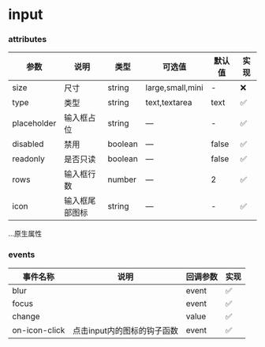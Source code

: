 # input

### attributes
| 参数      | 说明          | 类型      | 可选值                           | 默认值  | 实现 |
|---------- |-------------- |---------- |--------------------------------  |-------- |-------- |
| size | 尺寸 | string | large,small,mini | - | ❌ |
| type | 类型 | string | text,textarea | text | ✅ |
| placeholder | 输入框占位 | string | — | - | ✅ |
| disabled | 禁用 | boolean | — | false | ✅ |
| readonly | 是否只读 | boolean | — | false | ✅ |
| rows | 输入框行数 | number | — | 2 | ✅ |
| icon | 输入框尾部图标 | string | — | - | ✅ |

...原生属性

### events
| 事件名称 | 说明 | 回调参数 | 实现 |
|---------|--------|---------|-------- |
| blur |  | event | ✅ |
| focus |  | event | ✅ |
| change |  | value | ✅ |
| on-icon-click | 点击input内的图标的钩子函数 | event | ✅ |
